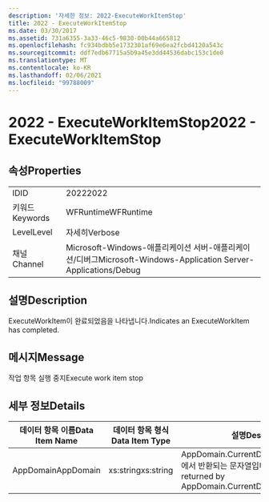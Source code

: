 ```yaml
---
description: '자세한 정보: 2022-ExecuteWorkItemStop'
title: 2022 - ExecuteWorkItemStop
ms.date: 03/30/2017
ms.assetid: 731a6355-3a33-46c5-9830-00b44a665812
ms.openlocfilehash: fc934bdbb5e1732301af69e6ea2fcbd4120a543c
ms.sourcegitcommit: ddf7edb67715a5b9a45e3dd44536dabc153c1de0
ms.translationtype: MT
ms.contentlocale: ko-KR
ms.lasthandoff: 02/06/2021
ms.locfileid: "99788009"
---
```

# <a name="2022---executeworkitemstop"></a><span data-ttu-id="64f95-103">2022 - ExecuteWorkItemStop</span><span class="sxs-lookup"><span data-stu-id="64f95-103">2022 - ExecuteWorkItemStop</span></span>

## <a name="properties"></a><span data-ttu-id="64f95-104">속성</span><span class="sxs-lookup"><span data-stu-id="64f95-104">Properties</span></span>  
  
|||  
|-|-|  
|<span data-ttu-id="64f95-105">ID</span><span class="sxs-lookup"><span data-stu-id="64f95-105">ID</span></span>|<span data-ttu-id="64f95-106">2022</span><span class="sxs-lookup"><span data-stu-id="64f95-106">2022</span></span>|  
|<span data-ttu-id="64f95-107">키워드</span><span class="sxs-lookup"><span data-stu-id="64f95-107">Keywords</span></span>|<span data-ttu-id="64f95-108">WFRuntime</span><span class="sxs-lookup"><span data-stu-id="64f95-108">WFRuntime</span></span>|  
|<span data-ttu-id="64f95-109">Level</span><span class="sxs-lookup"><span data-stu-id="64f95-109">Level</span></span>|<span data-ttu-id="64f95-110">자세히</span><span class="sxs-lookup"><span data-stu-id="64f95-110">Verbose</span></span>|  
|<span data-ttu-id="64f95-111">채널</span><span class="sxs-lookup"><span data-stu-id="64f95-111">Channel</span></span>|<span data-ttu-id="64f95-112">Microsoft-Windows-애플리케이션 서버-애플리케이션/디버그</span><span class="sxs-lookup"><span data-stu-id="64f95-112">Microsoft-Windows-Application Server-Applications/Debug</span></span>|  
  
## <a name="description"></a><span data-ttu-id="64f95-113">설명</span><span class="sxs-lookup"><span data-stu-id="64f95-113">Description</span></span>  

 <span data-ttu-id="64f95-114">ExecuteWorkItem이 완료되었음을 나타냅니다.</span><span class="sxs-lookup"><span data-stu-id="64f95-114">Indicates an ExecuteWorkItem has completed.</span></span>  
  
## <a name="message"></a><span data-ttu-id="64f95-115">메시지</span><span class="sxs-lookup"><span data-stu-id="64f95-115">Message</span></span>  

 <span data-ttu-id="64f95-116">작업 항목 실행 중지</span><span class="sxs-lookup"><span data-stu-id="64f95-116">Execute work item stop</span></span>  
  
## <a name="details"></a><span data-ttu-id="64f95-117">세부 정보</span><span class="sxs-lookup"><span data-stu-id="64f95-117">Details</span></span>  
  
|<span data-ttu-id="64f95-118">데이터 항목 이름</span><span class="sxs-lookup"><span data-stu-id="64f95-118">Data Item Name</span></span>|<span data-ttu-id="64f95-119">데이터 항목 형식</span><span class="sxs-lookup"><span data-stu-id="64f95-119">Data Item Type</span></span>|<span data-ttu-id="64f95-120">설명</span><span class="sxs-lookup"><span data-stu-id="64f95-120">Description</span></span>|  
|--------------------|--------------------|-----------------|  
|<span data-ttu-id="64f95-121">AppDomain</span><span class="sxs-lookup"><span data-stu-id="64f95-121">AppDomain</span></span>|<span data-ttu-id="64f95-122">xs:string</span><span class="sxs-lookup"><span data-stu-id="64f95-122">xs:string</span></span>|<span data-ttu-id="64f95-123">AppDomain.CurrentDomain.FriendlyName에서 반환되는 문자열입니다.</span><span class="sxs-lookup"><span data-stu-id="64f95-123">The string returned by AppDomain.CurrentDomain.FriendlyName.</span></span>|
